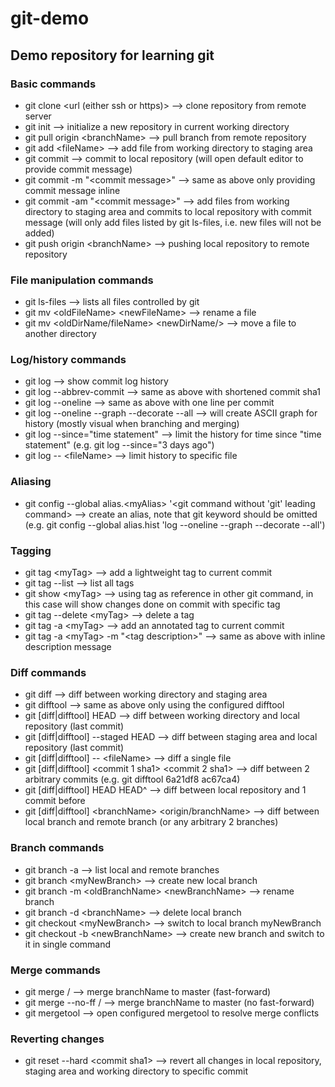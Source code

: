 # git-demo
## Demo repository for learning git
### Basic commands
* git clone <url (either ssh or https)> --> clone repository from remote server
* git init --> initialize a new repository in current working directory
* git pull origin \<branchName\> --> pull branch from remote repository
* git add \<fileName\> --> add file from working directory to staging area
* git commit --> commit to local repository (will open default editor to provide commit message)
* git commit -m "\<commit message\>" --> same as above only providing commit message inline
* git commit -am "\<commit message\>" --> add files from working directory to staging area and commits to local repository with commit message (will only add files listed by git ls-files, i.e. new files will not be added)
* git push origin \<branchName\> --> pushing local repository to remote repository

### File manipulation commands
* git ls-files --> lists all files controlled by git
* git mv \<oldFileName\> \<newFileName\> --> rename a file
* git mv \<oldDirName/fileName\> \<newDirName/\> --> move a file to another directory

### Log/history commands
* git log --> show commit log history
* git log --abbrev-commit --> same as above with shortened commit sha1
* git log --oneline --> same as above with one line per commit
* git log --oneline --graph --decorate --all --> will create ASCII graph for history (mostly visual when branching and merging)
* git log --since="time statement" --> limit the history for time since "time statement" (e.g. git log --since="3 days ago")
* git log -- \<fileName\> --> limit history to specific file

### Aliasing
* git config --global alias.\<myAlias\> '\<git command without 'git' leading command\> --> create an alias, note that git keyword should be omitted (e.g. git config --global alias.hist 'log --oneline --graph --decorate --all')

### Tagging
* git tag \<myTag\> --> add a lightweight tag to current commit
* git tag --list --> list all tags
* git show \<myTag\> --> using tag as reference in other git command, in this case will show changes done on commit with specific tag
* git tag --delete \<myTag\> --> delete a tag
* git tag -a \<myTag\> --> add an annotated tag to current commit
* git tag -a \<myTag\> -m "\<tag description\>" --> same as above with inline description message

### Diff commands
* git diff --> diff between working directory and staging area
* git difftool --> same as above only using the configured difftool
* git [diff|difftool] HEAD --> diff between working directory and local repository (last commit)
* git [diff|difftool] --staged HEAD --> diff between staging area and local repository (last commit)
* git [diff|difftool] -- \<fileName\> --> diff a single file
* git [diff|difftool] \<commit 1 sha1\> \<commit 2 sha1\> --> diff between 2 arbitrary commits (e.g. git difftool 6a21df8 ac67ca4)
* git [diff|difftool] HEAD HEAD^ --> diff between local repository and 1 commit before
* git [diff|difftool] \<branchName\> \<origin/branchName\> --> diff between local branch and remote branch (or any arbitrary 2 branches)

### Branch commands
* git branch -a --> list local and remote branches
* git branch \<myNewBranch\> --> create new local branch
* git branch -m \<oldBranchName\> \<newBranchName\> --> rename branch
* git branch -d \<branchName\> --> delete local branch
* git checkout \<myNewBranch\> --> switch to local branch myNewBranch
* git checkout -b \<newBranchName\> --> create new branch and switch to it in single command

### Merge commands
* git merge /<branchName/> --> merge branchName to master (fast-forward)
* git merge --no-ff /<branchName/> --> merge branchName to master (no fast-forward)
* git mergetool --> open configured mergetool to resolve merge conflicts

### Reverting changes
* git reset --hard \<commit sha1\> --> revert all changes in local repository, staging area and working directory to specific commit
